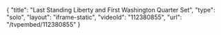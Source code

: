 {
    "title": "Last Standing Liberty and First Washington Quarter Set",
    "type": "solo",
    "layout": "iframe-static",
    "videoId": "112380855",
    "url": "\/tvpembed\/112380855"
}